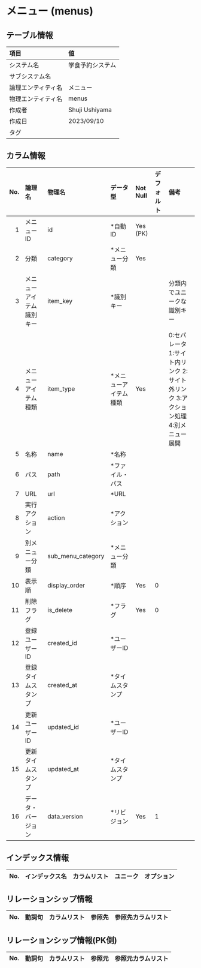 # メニュー (menus)

## テーブル情報

| 項目                           | 値                                                                                                   |
|:-------------------------------|:-----------------------------------------------------------------------------------------------------|
| システム名                     | 学食予約システム                                                                                     |
| サブシステム名                 |                                                                                                      |
| 論理エンティティ名             | メニュー                                                                                             |
| 物理エンティティ名             | menus                                                                                                |
| 作成者                         | Shuji Ushiyama                                                                                       |
| 作成日                         | 2023/09/10                                                                                           |
| タグ                           |                                                                                                      |



## カラム情報

| No. | 論理名                         | 物理名                         | データ型                       | Not Null | デフォルト           | 備考                           |
|----:|:-------------------------------|:-------------------------------|:-------------------------------|:---------|:---------------------|:-------------------------------|
|   1 | メニューID                     | id                             | *自動ID                        | Yes (PK) |                      |                                |
|   2 | 分類                           | category                       | *メニュー分類                  | Yes      |                      |                                |
|   3 | メニューアイテム識別キー       | item_key                       | *識別キー                      |          |                      | 分類内でユニークな識別キー     |
|   4 | メニューアイテム種類           | item_type                      | *メニューアイテム種類          | Yes      |                      | 0:セパレータ 1:サイト内リンク 2:サイト外リンク 3:アクション処理 4:別メニュー展開 |
|   5 | 名称                           | name                           | *名称                          |          |                      |                                |
|   6 | パス                           | path                           | *ファイル・パス                |          |                      |                                |
|   7 | URL                            | url                            | *URL                           |          |                      |                                |
|   8 | 実行アクション                 | action                         | *アクション                    |          |                      |                                |
|   9 | 別メニュー分類                 | sub_menu_category              | *メニュー分類                  |          |                      |                                |
|  10 | 表示順                         | display_order                  | *順序                          | Yes      | 0                    |                                |
|  11 | 削除フラグ                     | is_delete                      | *フラグ                        | Yes      | 0                    |                                |
|  12 | 登録ユーザーID                 | created_id                     | *ユーザーID                    |          |                      |                                |
|  13 | 登録タイムスタンプ             | created_at                     | *タイムスタンプ                |          |                      |                                |
|  14 | 更新ユーザーID                 | updated_id                     | *ユーザーID                    |          |                      |                                |
|  15 | 更新タイムスタンプ             | updated_at                     | *タイムスタンプ                |          |                      |                                |
|  16 | データ・バージョン             | data_version                   | *リビジョン                    | Yes      | 1                    |                                |



## インデックス情報

| No. | インデックス名                 | カラムリスト                             | ユニーク   | オプション                     | 
|----:|:-------------------------------|:-----------------------------------------|:-----------|:-------------------------------|



## リレーションシップ情報

| No. | 動詞句                         | カラムリスト                             | 参照先                         | 参照先カラムリスト                       |
|----:|:-------------------------------|:-----------------------------------------|:-------------------------------|:-----------------------------------------|



## リレーションシップ情報(PK側)

| No. | 動詞句                         | カラムリスト                             | 参照元                         | 参照元カラムリスト                       |
|----:|:-------------------------------|:-----------------------------------------|:-------------------------------|:-----------------------------------------|


